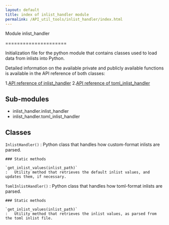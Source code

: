 ```yaml
---
layout: default
title: index of inlist_handler module
permalink: /API_util_tools/inlist_handler/index.html
---
```


Module inlist_handler

=====================

Initialization file for the python module that contains classes used to load data from inlists into Python.

Detailed information on the available private and publicly available functions is available in the API reference of both classes:

1.[API reference of inlist_handler](API_util_tools/inlist_handler/inlist_handler.html)
2.[API reference of toml_inlist_handler](API_util_tools/inlist_handler/toml_inlist_handler.html)

Sub-modules
-----------

* inlist_handler.inlist_handler
* inlist_handler.toml_inlist_handler

Classes
-------

`InlistHandler()`
:   Python class that handles how custom-format inlists are parsed.

    ### Static methods

    `get_inlist_values(inlist_path)`
    :   Utility method that retrieves the default inlist values, and updates them, if necessary.

`TomlInlistHandler()`
:   Python class that handles how toml-format inlists are parsed.

    ### Static methods

    `get_inlist_values(inlist_path)`
    :   Utility method that retrieves the inlist values, as parsed from the toml inlist file.
